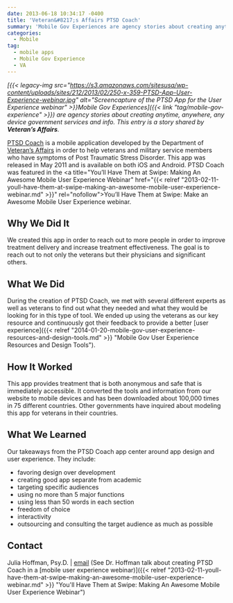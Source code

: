 ```yaml
---
date: 2013-06-18 10:34:17 -0400
title: 'Veteran&#8217;s Affairs PTSD Coach'
summary: 'Mobile Gov Experiences are agency stories about creating anytime, anywhere, any device government services and info. This entry is a story shared by Veteran&#8217;s Affairs. PTSD Coach is a mobile application developed by the Department of Veteran&#8217;s Affairs in order to help veterans and military service members'
categories:
  - Mobile
tag:
  - mobile apps
  - Mobile Gov Experience
  - VA
---
```


_[{{< legacy-img src="https://s3.amazonaws.com/sitesusa/wp-content/uploads/sites/212/2013/02/250-x-359-PTSD-App-User-Experience-webinar.jpg" alt="Screencapture of the PTSD App for the User Experience webinar" >}}Mobile Gov Experiences]({{< link "tag/mobile-gov-experience" >}}) are agency stories about creating anytime, anywhere, any device government services and info. This entry is a story shared by **Veteran&#8217;s Affairs**._

<a href="http://www.ptsd.va.gov/public/pages/ptsdcoach.asp" rel="nofollow">PTSD Coach</a> is a mobile application developed by the Department of <a href="http://va.gov/" rel="nofollow">Veteran&#8217;s Affairs</a> in order to help veterans and military service members who have symptoms of Post Traumatic Stress Disorder. This app was released in May 2011 and is available on both iOS and Android. PTSD Coach was featured in the <a title="You’ll Have Them at Swipe: Making An Awesome Mobile User Experience Webinar" href="{{< relref "2013-02-11-youll-have-them-at-swipe-making-an-awesome-mobile-user-experience-webinar.md" >}}" rel="nofollow">You&#8217;ll Have Them at Swipe: Make an Awesome Mobile User Experience webinar</a>.

## Why We Did It

We created this app in order to reach out to more people in order to improve treatment delivery and increase treatment effectiveness. The goal is to reach out to not only the veterans but their physicians and significant others.

## What We Did

During the creation of PTSD Coach, we met with several different experts as well as veterans to find out what they needed and what they would be looking for in this type of tool. We ended up using the veterans as our key resource and continuously got their feedback to provide a better [user experience]({{< relref "2014-01-20-mobile-gov-user-experience-resources-and-design-tools.md" >}} "Mobile Gov User Experience Resources and Design Tools").

## How It Worked

This app provides treatment that is both anonymous and safe that is immediately accessible. It converted the tools and information from our website to mobile devices and has been downloaded about 100,000 times in 75 different countries. Other governments have inquired about modeling this app for veterans in their countries.

## What We Learned

Our takeaways from the PTSD Coach app center around app design and user experience. They include:

  * favoring design over development
  * creating good app separate from academic
  * targeting specific audiences
  * using no more than 5 major functions
  * using less than 50 words in each section
  * freedom of choice
  * interactivity
  * outsourcing and consulting the target audience as much as possible

## Contact

Julia Hoffman, Psy.D. | <a href="mailto:julia.hoffman@va.gov" rel="nofollow">email</a> (See Dr. Hoffman talk about creating PTSD Coach in a [mobile user experience webinar)]({{< relref "2013-02-11-youll-have-them-at-swipe-making-an-awesome-mobile-user-experience-webinar.md" >}} "You'll Have Them at Swipe: Making An Awesome Mobile User Experience Webinar")